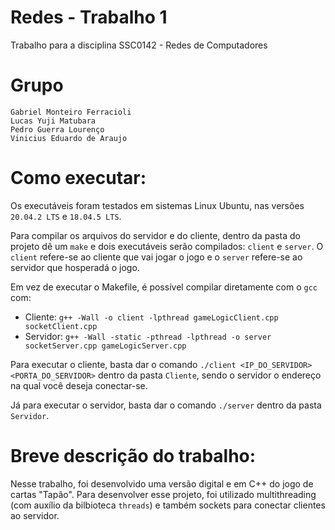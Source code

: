 # Redes - Trabalho 1
Trabalho para a disciplina SSC0142 - Redes de Computadores

# Grupo
    Gabriel Monteiro Ferracioli
    Lucas Yuji Matubara
    Pedro Guerra Lourenço
    Vinicius Eduardo de Araujo

# Como executar:

Os executáveis foram testados em sistemas Linux Ubuntu, nas versões `20.04.2 LTS` e `18.04.5 LTS`.

Para compilar os arquivos do servidor e do cliente, dentro da pasta do projeto dê um `make` e dois executáveis serão compilados: `client` e `server`. O `client` refere-se ao cliente que vai jogar o jogo e o `server` refere-se ao servidor que hosperadá o jogo.

Em vez de executar o Makefile, é possível compilar diretamente com o `gcc` com:
- Cliente: `g++ -Wall -o client -lpthread gameLogicClient.cpp socketClient.cpp`
- Servidor: `g++ -Wall -static -pthread -lpthread -o server socketServer.cpp gameLogicServer.cpp`

Para executar o cliente, basta dar o comando `./client <IP_DO_SERVIDOR> <PORTA_DO_SERVIDOR>` dentro da pasta `Cliente`, sendo o servidor o endereço na qual você deseja conectar-se.

Já para executar o servidor, basta dar o comando `./server` dentro da pasta `Servidor`.
    
# Breve descrição do trabalho:
Nesse trabalho, foi desenvolvido uma versão digital e em C++ do jogo de cartas "Tapão". Para desenvolver esse projeto, foi utilizado multithreading (com auxílio da bilbioteca `threads`) e também sockets para conectar clientes ao servidor.
